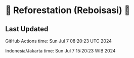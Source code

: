 
# 🌳 Reforestation (Reboisasi) 🌲

## Last Updated

GitHub Actions time: Sun Jul  7 08:20:23 UTC 2024

Indonesia/Jakarta time: Sun Jul  7 15:20:23 WIB 2024
